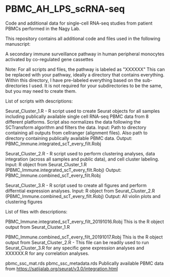 # PBMC_AH_LPS_scRNA-seq

Code and additional data for single-cell RNA-seq studies from patient PBMCs performed in the Nagy Lab.

This repository contains all additional code and files used in the following manuscript:

A secondary immune surveillance pathway in human peripheral monocytes activated by co-regulated gene cassettes

Note:
For all scripts and files, the pathway is labeled as "XXXXXX"
This can be replaced with your pathway, ideally a directory that contains everything.
Within this directory, I have pre-labeled everything based on the sub-directories I used.
It is not required for your subdirectories to be the same, but you may need to create them.

List of scripts with descriptions:

Seurat_Cluster_1.R - R script used to create Seurat objects for all samples including publically available single cell RNA-seq PBMC data from 8 different platforms. Script also normalizes the data following the SCTransform algorithm and filters the data.
Input: Path to directory containing all outputs from cellranger (alignment files). Also path to directory containing publically available PBMC data.
Output: PBMC_Immune.integrated_scT_every_filt.Robj

Seurat_Cluster_2.R - R script used to perform clustering analyses, data integration (across all samples and public data), and cell cluster labeling.
Input: R object from Seurat_Cluster_1.R (PBMC_Immune.integrated_scT_every_filt.Robj)
Output: PBMC_Immune.combined_scT_every_filt.Robj

Seurat_Cluster_3.R - R script used to create all figures and perform differntial expression analyses.
Input: R object from Seurat_Cluster_2.R (PBMC_Immune.combined_scT_every_filt.Robj)
Output: All violin plots and clustering figures

List of files with descriptions:

PBMC_Immune.integrated_scT_every_filt_20191016.Robj
This is the R object output from Seurat_Cluster_1.R

PBMC_Immune.combined_scT_every_filt_20191017.Robj
This is the R object output from Seurat_Cluster_2.R - This file can be readily used to run Seurat_Cluster_3.R for any specific gene expression analyses and XXXXXX.R for any correlation analyses.

pbmc_ssc_mat.rds
pbmc_ssc_metadata.rds
Publically available PBMC data from https://satijalab.org/seurat/v3.0/integration.html

